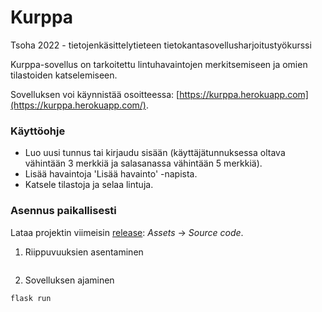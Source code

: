 # Kurppa
Tsoha 2022 - tietojenkäsittelytieteen tietokantasovellusharjoitustyökurssi

Kurppa-sovellus on tarkoitettu lintuhavaintojen merkitsemiseen ja omien tilastoiden katselemiseen.

Sovelluksen voi käynnistää osoitteessa: [https://kurppa.herokuapp.com](https://kurppa.herokuapp.com/).


### Käyttöohje
* Luo uusi tunnus tai kirjaudu sisään (käyttäjätunnuksessa oltava vähintään 3 merkkiä ja salasanassa vähintään 5 merkkiä).
* Lisää havaintoja 'Lisää havainto' -napista.
* Katsele tilastoja ja selaa lintuja.

### Asennus paikallisesti
Lataa projektin viimeisin [release](https://github.com/Noissi/Kurppa/releases): _Assets_ -> _Source code_.

1. Riippuvuuksien asentaminen
```

```

2. Sovelluksen ajaminen
```
flask run
```
